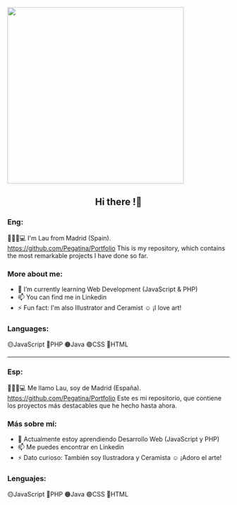 <img src="https://user-images.githubusercontent.com/3369400/133268513-5bfe2f93-4402-42c9-a403-81c9e86934b6.jpeg" height="400px">
<div><h2 align="center">Hi there !👋</h2></div>

### Eng:

👱🏼‍♀️💻 I'm Lau from Madrid (Spain).<br>
https://github.com/Pegatina/Portfolio
This is my repository, which contains the most remarkable projects I have done so far.

<h3>More about me:</h3>

- 🌱 I’m currently learning Web Development (JavaScript & PHP)
- 📫 You can find me in Linkedin <a href="https://www.linkedin.com/in/laupegatina/" target="blank"><img align="center" src="https://raw.githubusercontent.com/rahuldkjain/github-profile-readme-generator/master/src/images/icons/Social/linked-in-alt.svg" height="20" width="15" /></a>
- ⚡ Fun fact: I'm also Illustrator and Ceramist ☺ ¡I love art!

<h3>Languages:</h3>

🟡JavaScript
🔵PHP
🟠Java
🟣CSS
🔴HTML
___
### Esp:
👱🏼‍♀️💻 Me llamo Lau, soy de Madrid (España).<br>
https://github.com/Pegatina/Portfolio
Este es mi repositorio, que contiene los proyectos más destacables que he hecho hasta ahora. 

<h3>Más sobre mí:</h3>

- 🌱 Actualmente estoy aprendiendo Desarrollo Web (JavaScript y PHP)
- 📫 Me puedes encontrar en Linkedin <a href="https://www.linkedin.com/in/laupegatina/" target="blank"><img align="center" src="https://raw.githubusercontent.com/rahuldkjain/github-profile-readme-generator/master/src/images/icons/Social/linked-in-alt.svg" height="20" width="15" /></a>
- ⚡ Dato curioso: También soy Ilustradora y Ceramista ☺ ¡Adoro el arte!

<h3>Lenguajes:</h3>

🟡JavaScript
🔵PHP
🟠Java
🟣CSS
🔴HTML
